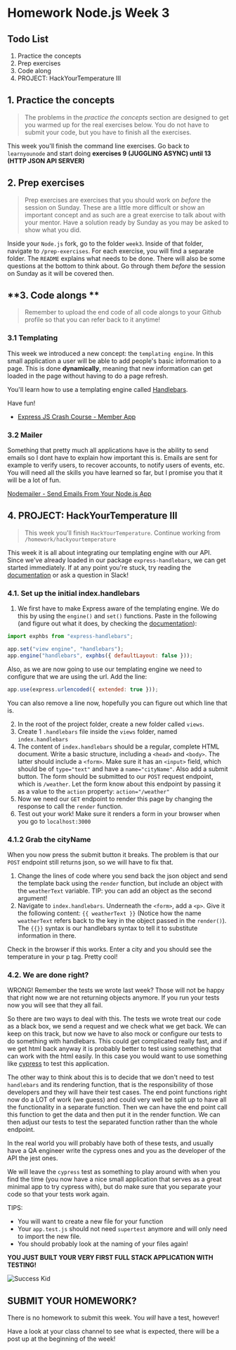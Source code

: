 # Homework Node.js Week 3

## Todo List

1. Practice the concepts
2. Prep exercises
3. Code along
4. PROJECT: HackYourTemperature III

## **1. Practice the concepts**

> The problems in the _practice the concepts_ section are designed to get you warmed up for the real exercises below. You do not have to submit your code, but you have to finish all the exercises.

This week you'll finish the command line exercises. Go back to `learnyounode` and start doing **exercises 9 (JUGGLING ASYNC) until 13 (HTTP JSON API SERVER)**

## **2. Prep exercises**

> Prep exercises are exercises that you should work on _before_ the session on Sunday. These are a little more difficult or show an important concept and as such are a great exercise to talk about with your mentor. Have a solution ready by Sunday as you may be asked to show what you did.

Inside your `Node.js` fork, go to the folder `week3`. Inside of that folder, navigate to `/prep-exercises`. For each exercise, you will find a separate folder. The `README` explains what needs to be done. There will also be some questions at the bottom to think about. Go through them _before_ the session on Sunday as it will be covered then.

## **3. Code alongs **

> Remember to upload the end code of all code alongs to your Github profile so that you can refer back to it anytime!

### 3.1 Templating

This week we introduced a new concept: the `templating engine`. In this small application a user will be able to add people's basic information to a page. This is done **dynamically**, meaning that new information can get loaded in the page without having to do a page refresh.

You'll learn how to use a templating engine called [Handlebars](https://handlebarsjs.com/).

Have fun!

- [Express JS Crash Course - Member App](https://www.youtube.com/watch?v=L72fhGm1tfE)

### 3.2 Mailer

Something that pretty much all applications have is the ability to send emails so I dont have to explain how important this is. Emails are sent for example to verify users, to recover accounts, to notify users of events, etc. You will need all the skills you have learned so far, but I promise you that it will be a lot of fun.

[Nodemailer - Send Emails From Your Node.js App](https://www.youtube.com/watch?v=nF9g1825mwk&t=469s)

## **4. PROJECT: HackYourTemperature III**

> This week you'll finish `HackYourTemperature`. Continue working from `/homework/hackyourtemperature`

This week it is all about integrating our templating engine with our API. Since we've already loaded in our package `express-handlebars`, we can get started immediately. If at any point you're stuck, try reading the [documentation](https://github.com/ericf/express-handlebars) or ask a question in Slack!

### 4.1. Set up the initial index.handlebars

1. We first have to make Express aware of the templating engine. We do this by using the `engine()` and `set()` functions. Paste in the following (and figure out what it does, by checking the [documentation](https://github.com/express-handlebars/express-handlebars)):

```js
import exphbs from "express-handlebars";

app.set("view engine", "handlebars");
app.engine("handlebars", exphbs({ defaultLayout: false }));
```

Also, as we are now going to use our templating engine we need to configure that we are using the url. Add the line:

```js
app.use(express.urlencoded({ extended: true }));
```

You can also remove a line now, hopefully you can figure out which line that is.

2. In the root of the project folder, create a new folder called `views`.
3. Create 1 `.handlebars` file inside the `views` folder, named `index.handlebars`
4. The content of `index.handlebars` should be a regular, complete HTML document. Write a basic structure, including a `<head>` and `<body>`. The latter should include a `<form>`. Make sure it has an `<input>` field, which should be of `type="text"` and have a `name="cityName"`. Also add a submit button. The form should be submitted to our `POST` request endpoint, which is `/weather`. Let the form know about this endpoint by passing it as a value to the `action` property: `action="/weather"`
5. Now we need our `GET` endpoint to render this page by changing the response to call the `render` function.
6. Test out your work! Make sure it renders a form in your browser when you go to `localhost:3000`

### 4.1.2 Grab the cityName

When you now press the submit button it breaks. The problem is that our `POST` endpoint still returns json, so we will have to fix that.

1. Change the lines of code where you send back the json object and send the template back using the `render` function, but include an object with the `weatherText` variable. TIP: you can add an object as the second argument!
2. Navigate to `index.handlebars`. Underneath the `<form>`, add a `<p>`. Give it the following content: `{{ weatherText }}` (Notice how the name `weatherText` refers back to the key in the object passed in the `render()`). The `{{}}` syntax is our handlebars syntax to tell it to substitute information in there.

Check in the browser if this works. Enter a city and you should see the temperature in your p tag. Pretty cool!

### 4.2. We are done right?

WRONG! Remember the tests we wrote last week? Those will not be happy that right now we are not returning objects anymore. If you run your tests now you will see that they all fail.

So there are two ways to deal with this. The tests we wrote treat our code as a black box, we send a request and we check what we get back. We can keep on this track, but now we have to also mock or configure our tests to do something with handlebars. This could get complicated really fast, and if we get html back anyway it is probably better to test using something that can work with the html easily. In this case you would want to use something like [cypress](https://www.cypress.io/) to test this application.

The other way to think about this is to decide that we don't need to test `handlebars` and its rendering function, that is the responsibility of those developers and they will have their test cases. The end point functions right now do a LOT of work (we guess) and could very well be split up to have all the functionality in a separate function. Then we can have the end point call this function to get the data and then put it in the render function. We can then adjust our tests to test the separated function rather than the whole endpoint.

In the real world you will probably have both of these tests, and usually have a QA engineer write the cypress ones and you as the developer of the API the jest ones.

We will leave the `cypress` test as something to play around with when you find the time (you now have a nice small application that serves as a great minimal app to try cypress with), but do make sure that you separate your code so that your tests work again.

TIPS:

- You will want to create a new file for your function
- Your `app.test.js` should not need `supertest` anymore and will only need to import the new file.
- You should probably look at the naming of your files again!

**YOU JUST BUILT YOUR VERY FIRST FULL STACK APPLICATION WITH TESTING!**

![Success Kid](https://i.pinimg.com/474x/ef/c9/9b/efc99bd36587b1f8acc8a51cd2f9f861--kidney-surgery-kid-memes.jpg)

## **SUBMIT YOUR HOMEWORK?**

There is no homework to submit this week. You _will_ have a test, however!

Have a look at your class channel to see what is expected, there will be a post up at the beginning of the week!
